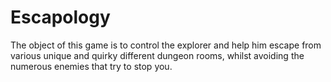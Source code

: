 # Escapology

The object of this game is to control the explorer and help him escape from various
unique and quirky different dungeon rooms, whilst avoiding the numerous enemies
that try to stop you.
